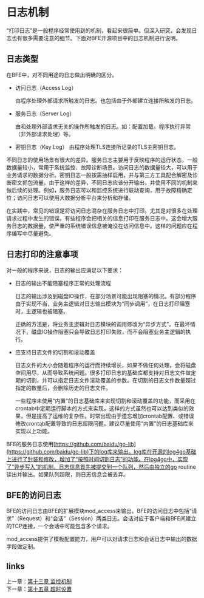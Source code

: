 # 日志机制

“打印日志”是一般程序经常使用到的机制，看起来很简单。但深入研究，会发现日志也有很多需要注意的细节。下面对BFE开源项目中的日志机制进行说明。

## 日志类型

在BFE中，对不同用途的日志做出明确的区分。

+ 访问日志（Access Log）

  由程序处理外部请求所触发的日志。也包括由于外部建立连接所触发的日志。

+ 服务日志（Server Log）

  由和处理外部请求无关的操作所触发的日志。如：配置加载，程序执行异常（非外部请求处理）等。
  
+ 密钥日志（Key Log）
  由程序处理TLS连接所记录的TLS主密钥日志。

不同日志的使用场景有很大的差异。服务日志主要用于反映程序的运行状态，一般数据量较小，常用于系统监控、故障诊断场景。访问日志的数据量较大，可以用于业务请求的数据分析。密钥日志一般按需抽样启用，并与第三方工具配合解密及诊断密文抓包流量。由于这样的差异，不同日志应该分开输出，并使用不同的机制来做后续的处理。例如，服务日志可以和监控系统进行联动查询，用于故障精确定位；访问日志可以使用大数据分析平台来分析和存储。

在实践中，常见的错误是将访问日志混杂在服务日志中打印。尤其是对很多在处理请求过程中发生的错误，有些程序会把相关的信息打印在服务日志中。这会增大服务日志的数据量，使严重的系统错误信息被淹没在访问信息中。这样的问题应在程序编写中尽量避免。

## 日志打印的注意事项

对一般的程序来说，日志的输出应满足以下要求：

+ 日志的输出不能阻塞程序正常的处理流程

  日志的输出涉及到磁盘IO操作，在部分场景可能出现阻塞的情况。有部分程序由于实现不当，业务主逻辑对日志输出模块为“同步调用”，在日志打印阻塞时，主逻辑也被阻塞。

  正确的方法是，将业务主逻辑对日志模块的调用修改为“异步方式”。在最坏情况下，磁盘IO操作阻塞只会导致日志打印失败，而不会阻塞业务主逻辑的执行。

+ 应支持日志文件的切割和滚动覆盖

  日志文件的大小会随着程序的运行而持续增长，如果不做任何处理，会将磁盘空间用尽，从而导致系统问题。很多打印日志的基础库都支持对日志文件做定期的切割，并可以指定日志文件滚动覆盖的参数。在切割的日志文件数量超过指定的数量后，会删除历史的日志文件。

  一些程序未使用“内置”的日志基础库来实现切割和滚动覆盖的功能，而采用在crontab中定期运行脚本的方式来实现。这样的方式虽然也可以达到类似的效果，但是提高了运维的复杂性。时常出现由于遗忘增加crontab配置、或错误修改crontab配置导致的日志超限问题。建议尽量使用“内置”的日志基础库来实现以上功能。

BFE的服务日志使用[https://github.com/baidu/go-lib](https://github.com/baidu/go-lib)下的log库来输出。log库在开源的log4go基础上进行了封装和修改，增加了“按照时间切割日志”的功能。在log4go中，实现了“异步写入”的机制，日志信息首先被提交到一个队列，然后由独立的go routine读出并输出。如果队列超限，则日志信息会被丢弃。

## BFE的访问日志

BFE的访问日志由BFE的扩展模块mod_access来输出。BFE的访问日志中包括“请求”（Request）和“会话”（Session）两类日志。会话对应于客户端和BFE间建立的TCP连接，一个会话中可能包含多个请求。

mod_access提供了模板配置能力，用户可以对请求日志和会话日志中输出的数据字段做定制。


## links
上一章：[第十三章 监控机制](../../design/monitor/monitor.md)  
下一章：[第十五章 超时设置](../../design/timeout/timeout.md)